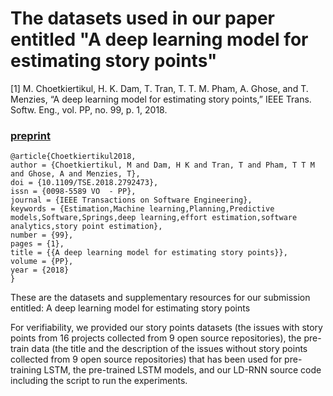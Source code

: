 # The datasets used in our paper entitled "A deep learning model for estimating story points"

[1] M. Choetkiertikul, H. K. Dam, T. Tran, T. T. M. Pham, A. Ghose, and T. Menzies, “A deep learning model for estimating story points,” IEEE Trans. Softw. Eng., vol. PP, no. 99, p. 1, 2018.

### [preprint](https://github.com/SEAnalytics/datasets/blob/master/storypoint/IEEE%20TSE2018/preprint.pdf)

```
@article{Choetkiertikul2018,
author = {Choetkiertikul, M and Dam, H K and Tran, T and Pham, T T M and Ghose, A and Menzies, T},
doi = {10.1109/TSE.2018.2792473},
issn = {0098-5589 VO  - PP},
journal = {IEEE Transactions on Software Engineering},
keywords = {Estimation,Machine learning,Planning,Predictive models,Software,Springs,deep learning,effort estimation,software analytics,story point estimation},
number = {99},
pages = {1},
title = {{A deep learning model for estimating story points}},
volume = {PP},
year = {2018}
}
```

These are the datasets and supplementary resources for our submission entitled: A deep learning model for estimating story points

For verifiability, we provided our story points datasets (the issues with story points from 16 projects collected from 9 open source repositories), the pre-train data (the title and the description of the issues without story points collected from 9 open source repositories) that has been used for pre-training LSTM, the pre-trained LSTM models, and our LD-RNN source code including the script to run the experiments.

